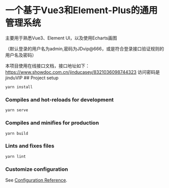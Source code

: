# 一个基于Vue3和Element-Plus的通用管理系统

主要用于熟悉Vue3、Element UI，以及使用Echarts画图

（默认登录的用户名为admin,密码为JDvip@666，或是符合登录接口验证规则的用户名及密码）

本项目使用在线接口文档，接口地址如下：https://www.showdoc.com.cn/jinducasey/8321036098744323
访问密码是jinduVIP ## Project setup
```
yarn install
```

### Compiles and hot-reloads for development
```
yarn serve
```

### Compiles and minifies for production
```
yarn build
```

### Lints and fixes files
```
yarn lint
```

### Customize configuration
See [Configuration Reference](https://cli.vuejs.org/config/).

